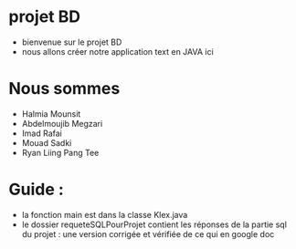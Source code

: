# projet BD 
- bienvenue sur le projet BD 
- nous allons créer notre application text en JAVA ici

# Nous sommes

- Halmia Mounsit
- Abdelmoujib Megzari
- Imad Rafai
- Mouad Sadki
- Ryan Liing Pang Tee

# Guide :
- la fonction main est dans la classe Klex.java
- le dossier requeteSQLPourProjet contient les réponses de la partie sql du projet : une version corrigée et vérifiée de ce qui en google doc 
